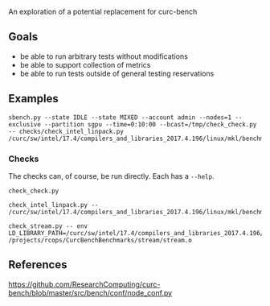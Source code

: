 An exploration of a potential replacement for curc-bench


## Goals

- be able to run arbitrary tests without modifications
- be able to support collection of metrics
- be able to run tests outside of general testing reservations


## Examples

```
sbench.py --state IDLE --state MIXED --account admin --nodes=1 --exclusive --partition sgpu --time=0:10:00 --bcast=/tmp/check_check.py -- checks/check_intel_linpack.py /curc/sw/intel/17.4/compilers_and_libraries_2017.4.196/linux/mkl/benchmarks/linpack/xlinpack_xeon64
```

### Checks

The checks can, of course, be run directly. Each has a `--help`.

```
check_check.py
```

```
check_intel_linpack.py -- /curc/sw/intel/17.4/compilers_and_libraries_2017.4.196/linux/mkl/benchmarks/linpack/xlinpack_xeon64
```

```
check_stream.py -- env LD_LIBRARY_PATH=/curc/sw/intel/17.4/compilers_and_libraries_2017.4.196/linux/compiler/lib/intel64:/curc/sw/gcc/5.4.0/lib64 /projects/rcops/CurcBenchBenchmarks/stream/stream.o
```


## References

https://github.com/ResearchComputing/curc-bench/blob/master/src/bench/conf/node_conf.py
